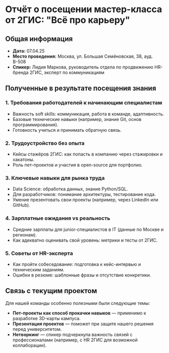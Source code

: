 # Отчёт о посещении мастер-класса от 2ГИС: "Всё про карьеру"

## Общая информация
- **Дата:** 07.04.25  
- **Место проведения:** Москва, ул. Большая Семёновская, 38, ауд. В-508  
- **Спикер:** Лидия Маркова, руководитель отдела по продвижению HR-бренда 2ГИС, эксперт по коммуникациям  

## Полученные в результате посещения знания
### 1. **Требования работодателей к начинающим специалистам**  
   - Важность soft skills: коммуникация, работа в команде, адаптивность.  
   - Базовые технические навыки (например, знание Git, основ программирования).  
   - Готовность учиться и принимать обратную связь.  

### 2. **Трудоустройство без опыта**  
   - Кейсы стажёров 2ГИС: как попасть в компанию через стажировки и хакатоны.  
   - Роль пет-проектов и участия в open-source для портфолио.  

### 3. **Ключевые навыки для рынка труда**  
   - Data Science: обработка данных, знание Python/SQL.  
   - Для разработчиков: понимание архитектуры, тестирование кода.  
   - Умение презентовать свои проекты (например, через LinkedIn или GitHub).  

### 4. **Зарплатные ожидания vs реальность**  
   - Средние зарплаты для junior-специалистов в IT (данные по Москве и регионам).  
   - Как адекватно оценивать свой уровень: метрики и тесты от 2ГИС.  

### 5. **Советы от HR-эксперта**  
   - Как пройти собеседование: подготовка к кейс-интервью и техническим заданиям.  
   - Ошибки в резюме: шаблонные фразы и отсутствие конкретики.  

## Связь с текущим проектом
Для нашей команды особенно полезными были следующие темы:  
- **Пет-проекты как способ прокачки навыков** — применимо к разработке 3D-карты кампуса.  
- **Презентация проектов** — поможет при защите нашего решения перед университетом.  
- **Нетворкинг** — спикер подчеркнула важность связей с профессионалами (например, с HR 2ГИС для возможной коллаборации).  